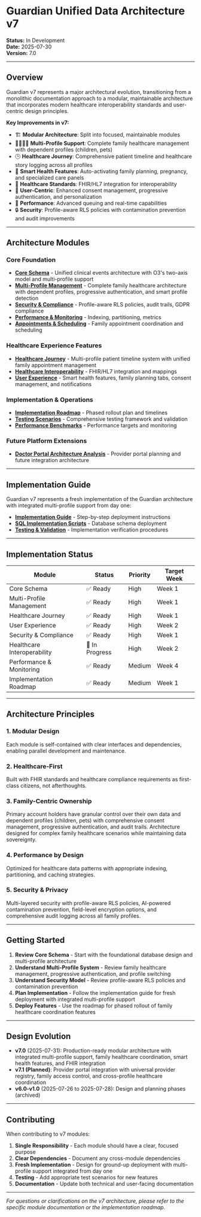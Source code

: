 # Guardian Unified Data Architecture v7

**Status:** In Development  
**Date:** 2025-07-30  
**Version:** 7.0  

---

## Overview

Guardian v7 represents a major architectural evolution, transitioning from a monolithic documentation approach to a modular, maintainable architecture that incorporates modern healthcare interoperability standards and user-centric design principles.

**Key Improvements in v7:**
- 🏗️ **Modular Architecture**: Split into focused, maintainable modules
- 👨‍👩‍👧‍👦 **Multi-Profile Support**: Complete family healthcare management with dependent profiles (children, pets)
- 🕒 **Healthcare Journey**: Comprehensive patient timeline and healthcare story logging across all profiles
- 🤱 **Smart Health Features**: Auto-activating family planning, pregnancy, and specialized care panels
- 🏥 **Healthcare Standards**: FHIR/HL7 integration for interoperability
- 👤 **User-Centric**: Enhanced consent management, progressive authentication, and personalization
- 🚀 **Performance**: Advanced queuing and real-time capabilities
- 🔒 **Security**: Profile-aware RLS policies with contamination prevention and audit improvements

---

## Architecture Modules

### Core Foundation
- **[Core Schema](./core-schema.md)** - Unified clinical events architecture with O3's two-axis model and multi-profile support
- **[Multi-Profile Management](./multi-profile-management.md)** - Complete family healthcare architecture with dependent profiles, progressive authentication, and smart profile detection
- **[Security & Compliance](./security-compliance.md)** - Profile-aware RLS policies, audit trails, GDPR compliance
- **[Performance & Monitoring](./performance-monitoring.md)** - Indexing, partitioning, metrics
- **[Appointments & Scheduling](./appointments.md)** - Family appointment coordination and scheduling

### Healthcare Experience Features
- **[Healthcare Journey](./healthcare-journey.md)** - Multi-profile patient timeline system with unified family appointment management
- **[Healthcare Interoperability](./healthcare-interoperability.md)** - FHIR/HL7 integration and mappings
- **[User Experience](./user-experience.md)** - Smart health features, family planning tabs, consent management, and notifications

### Implementation & Operations
- **[Implementation Roadmap](./implementation-roadmap.md)** - Phased rollout plan and timelines
- **[Testing Scenarios](./testing/test-scenarios.md)** - Comprehensive testing framework and validation
- **[Performance Benchmarks](./testing/performance-benchmarks.md)** - Performance targets and monitoring

### Future Platform Extensions
- **[Doctor Portal Architecture Analysis](./Doctor_portal_architecture_analysis.md)** - Provider portal planning and future integration architecture

---

## Implementation Guide

Guardian v7 represents a fresh implementation of the Guardian architecture with integrated multi-profile support from day one:

- **[Implementation Guide](../implementation-guides/v7-implementation.md)** - Step-by-step deployment instructions
- **[SQL Implementation Scripts](../implementation-guides/sql-scripts/)** - Database schema deployment
- **[Testing & Validation](./testing/)** - Implementation verification procedures

---

## Implementation Status

| Module | Status | Priority | Target Week |
|--------|--------|----------|-------------|
| Core Schema | ✅ Ready | High | Week 1 |
| Multi-Profile Management | ✅ Ready | High | Week 1 |
| Healthcare Journey | ✅ Ready | High | Week 1 |
| User Experience | ✅ Ready | High | Week 2 |
| Security & Compliance | ✅ Ready | High | Week 1 |
| Healthcare Interoperability | 🚧 In Progress | High | Week 2 |
| Performance & Monitoring | ✅ Ready | Medium | Week 4 |
| Implementation Roadmap | ✅ Ready | Medium | Week 1 |

---

## Architecture Principles

### 1. **Modular Design**
Each module is self-contained with clear interfaces and dependencies, enabling parallel development and maintenance.

### 2. **Healthcare-First**
Built with FHIR standards and healthcare compliance requirements as first-class citizens, not afterthoughts.

### 3. **Family-Centric Ownership**  
Primary account holders have granular control over their own data and dependent profiles (children, pets) with comprehensive consent management, progressive authentication, and audit trails. Architecture designed for complex family healthcare scenarios while maintaining data sovereignty.

### 4. **Performance by Design**
Optimized for healthcare data patterns with appropriate indexing, partitioning, and caching strategies.

### 5. **Security & Privacy**
Multi-layered security with profile-aware RLS policies, AI-powered contamination prevention, field-level encryption options, and comprehensive audit logging across all family profiles.

---

## Getting Started
1. **Review Core Schema** - Start with the foundational database design and multi-profile architecture
2. **Understand Multi-Profile System** - Review family healthcare management, progressive authentication, and profile switching
3. **Understand Security Model** - Review profile-aware RLS policies and contamination prevention  
4. **Plan Implementation** - Follow the implementation guide for fresh deployment with integrated multi-profile support
5. **Deploy Features** - Use the roadmap for phased rollout of family healthcare coordination features

---

## Design Evolution
- **v7.0** (2025-07-31): Production-ready modular architecture with integrated multi-profile support, family healthcare coordination, smart health features, and FHIR integration
- **v7.1 (Planned)**: Provider portal integration with universal provider registry, family access control, and cross-profile healthcare coordination
- **v6.0-v1.0** (2025-07-26 to 2025-07-28): Design and planning phases (archived)

---

## Contributing

When contributing to v7 modules:

1. **Single Responsibility** - Each module should have a clear, focused purpose
2. **Clear Dependencies** - Document any cross-module dependencies
3. **Fresh Implementation** - Design for ground-up deployment with multi-profile support integrated from day one
4. **Testing** - Add appropriate test scenarios for new features
5. **Documentation** - Update both technical and user-facing documentation

---

*For questions or clarifications on the v7 architecture, please refer to the specific module documentation or the implementation roadmap.*